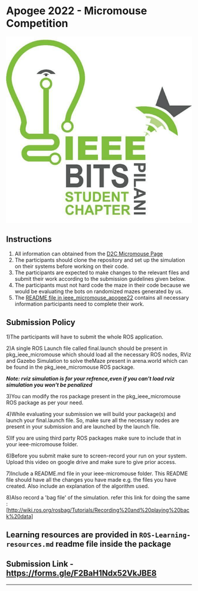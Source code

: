 


# Apogee 2022 - Micromouse Competition


![logo](assets/logo.png)

## Instructions

1) All information can obtained from the [D2C Micromouse Page](https://dare2compete.com/hackathon/micromouse-apogee-bits-pilani-the-encrypted-dimension-birla-institute-of-technology-science-bits-pilani-276091)
2) The participants should clone the repository and set up the simulation on their systems before working on their code.
3) The participants are expected to make changes to the relevant files and submit their work according to the submission guidelines given below. 
4) The participants must not hard code the maze in their code because we would be evaluating the bots on randomized mazes generated by us.
5) The [README file in ieee_micromouse_apogee22](https://github.com/IEEE-BITS-Pilani-Student-Chapter/micromouse22/blob/main/ieee_micromouse_apogee22/README.md) contains all necessary information participants need to complete their work.


## Submission Policy

1)The participants will have to submit the whole ROS application.


2)A single ROS Launch file called final.launch should be present in pkg_ieee_micromouse which should load all the necessary ROS nodes, RViz and Gazebo Simulation to solve theMaze present in arena.world which can be found in the pkg_ieee_micromouse ROS package.


***Note: rviz simulation is for your refrence,even if you can't load rviz simulation you won't be penalized***

3)You can modify the ros package present in the pkg_ieee_micromouse ROS package as per your need.


4)While evaluating your submission we will build your package(s) and launch your final.launch file. So, make sure all the necessary nodes are present in your submission and are launched by the launch file.


5)If you are using third party ROS packages make sure to include that in your ieee-micromouse folder.


6)Before you submit make sure to screen-record your run on your system. Upload this video on google drive and make sure to give prior access.


7)Include a README.md file in your ieee-micromouse folder. This README file should have all the changes you have made e.g. the files you have created. Also include an explanation of the algorithm used.


8)Also record a 'bag file' of the simulation. refer this link for doing the same : [http://wiki.ros.org/rosbag/Tutorials/Recording%20and%20playing%20back%20data]


## Learning resources are provided in ```ROS-Learning-resources.md``` readme file inside the package

## Submission Link - https://forms.gle/F2BaH1Ndx52VkJBE8

***

